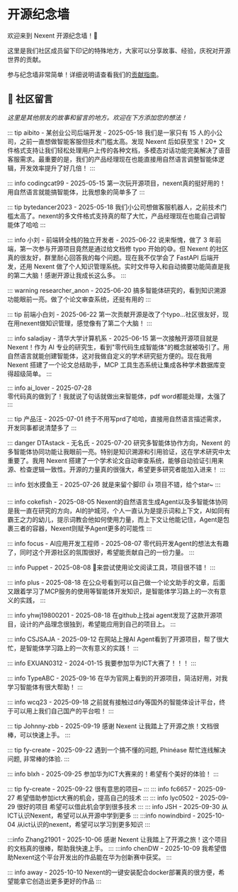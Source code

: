 # 开源纪念墙

欢迎来到 Nexent 开源纪念墙！🎉

这里是我们社区成员留下印记的特殊地方，大家可以分享故事、经验，庆祝对开源世界的贡献。

参与纪念墙非常简单！详细说明请查看我们的[贡献指南](./contributing#🌟-开源纪念墙快速贡献)。

## 🌟 社区留言

*这里是其他朋友的故事和留言的地方。欢迎在下方添加您的想法！*

<!-- 
👇 请在此行下方使用上面显示的提示框格式添加您的消息。
每条消息应包含您的姓名/昵称和日期。
请保持消息的礼貌和尊重，符合我们的行为准则。
-->

::: tip aibito - 某创业公司后端开发 - 2025-05-18
我们是一家只有 15 人的小公司，之前一直想做智能客服但技术门槛太高。发现 Nexent 后如获至宝！20+ 文件格式支持让我们轻松处理用户上传的各种文档，多模态对话功能完美解决了语音客服需求。最重要的是，我们的产品经理现在也能直接用自然语言调整智能体逻辑，开发效率提升了好几倍！
:::

::: info codingcat99 - 2025-05-15
第一次玩开源项目，nexent真的挺好用的！用自然语言就能搞智能体，比我想象的简单多了
:::

::: tip bytedancer2023 - 2025-05-18
我们小公司想做客服机器人，之前技术门槛太高了。nexent的多文件格式支持真的帮了大忙，产品经理现在也能自己调智能体了哈哈
:::

::: info 小刘 - 前端转全栈的独立开发者 - 2025-06-22
说来惭愧，做了 3 年前端，第一次参与开源项目竟然是通过给文档修 typo 开始的😅。但 Nexent 的社区真的很友好，群里耐心回答我的每个问题。现在我不仅学会了 FastAPI 后端开发，还用 Nexent 做了个人知识管理系统。实时文件导入和自动摘要功能简直是我的第二大脑！感谢开源让我成长这么多。
:::

::: warning researcher_anon - 2025-06-20
搞多智能体研究的，看到知识溯源功能眼前一亮。做了个论文审查系统，还挺有用的
:::

::: tip 前端小白刘 - 2025-06-22
第一次贡献开源是改了个typo...社区很友好，现在用nexent做知识管理，感觉像有了第二个大脑！
:::

::: info saladjay - 清华大学计算机系 - 2025-06-15
第一次接触开源项目就是 Nexent！作为 AI 专业的研究生，看到"零代码生成智能体"的概念就被吸引了。用自然语言就能创建智能体，这对我做自定义的学术研究挺方便的。现在我用 Nexent 搭建了一个论文总结助手，MCP 工具生态系统让集成各种学术数据库变得超级简单。
:::

::: info ai_lover - 2025-07-28  
零代码真的做到了！我就说了句话就做出来智能体，pdf word都能处理，太强了
:::

::: tip 产品汪 - 2025-07-01
终于不用写prd了哈哈，直接用自然语言描述需求，开发同事都说清楚多了
:::

::: danger DTAstack - 无名氏 - 2025-07-20
研究多智能体协作方向，Nexent 的多智能体协同功能让我眼前一亮。特别是知识溯源和引用验证，这在学术研究中太重要了。我用 Nexent 搭建了一个学术论文自动审查系统，能够自动验证引用来源、检查逻辑一致性。开源的力量真的很强大，希望更多研究者能加入进来！
:::

::: info 划水摸鱼王 - 2025-07-26
就是来留个脚印 👍 项目不错，给个star~
:::

::: info cokefish - 2025-08-05
Nexent的自然语言生成Agent以及多智能体协同是我一直在研究的方向，AI的护城河，个人一直认为是提示词和上下文，AI如同有霸王之力的幼儿，提示词教会他如何使用力量，而上下文让他能记住，Agent是包裹三者的容器，Nexent则赋予Agent更多的可能性
:::

::: info focus - AI应用开发工程师 - 2025-08-07
零代码开发Agent的想法太有趣了，同时这个开源社区的氛围很好，希望能贡献自己的一份力量。
:::

::: info Puppet - 2025-08-08
🌟来尝试使用论文阅读工具，项目很不错！
:::

::: info plus - 2025-08-18
在公众号看到可以自己做一个论文助手的文章，后面又跟着学习了MCP服务的使用等智能体开发知识，是智能体学习路上的一次有意义的实践，
:::

::: info  yhwj19800201 - 2025-08-18
在github上找ai agent发现了这款开源项目，设计的产品理念很独到，希望能应用到自己的项目上。
:::

::: info CSJSAJA - 2025-09-12
在网站上搜AI Agent看到了开源项目，帮了很大忙，是智能体学习路上的一次有意义的实践！
:::

::: info EXUAN0312 - 2024-01-15
我要参加华为ICT大赛了！！！
:::

::: info TypeABC - 2025-09-16
在华为官网上看到的开源项目，简洁好用，对我学习智能体有很大帮助！
:::

::: info wcq23 - 2025-09-18
之前就有接触过dify等国外的智能体设计平台，终于可以用上我们自己国产的平台啦！
:::

::: tip Johnny-zbb - 2025-09-19
感谢 Nexent 让我踏上了开源之旅！文档很棒，可以快速上手。
:::

::: tip fy-create - 2025-09-22
遇到一个搞不懂的问题, Phinéase 帮忙连线解决问题, 非常棒的体验.
:::

::: info blxh - 2025-09-25
参加华为ICT大赛来的！希望有个美好的体验！
:::

::: tip fy-create - 2025-09-22
很有意思的项目~
:::
::: info fc6657 - 2025-09-27
希望借助参加ict大赛的机会，提高自己的技术
:::
::: info lyc0502 - 2025-09-29
很好的项目 希望可以借此机会学到很多技术
:::
::: info JSH - 2025-09-30
从ICT认识Nexent，希望可以从开源中学到更多
:::
:::info nowindbird - 2025-10-04
从ict认识的nexent，希望可以学习到更多知识
:::

:::info Zhang21901 - 2025-10-06
感谢 Nexent 让我踏上了开源之旅！这个项目的文档真的很棒，帮助我快速上手。
:::
:::info chenDW - 2025-10-09
我希望借助Nexent这个平台开发出的作品能在华为创新赛中获奖。
:::

::: info away - 2025-10-10
Nexent的一键安装配合docker部署真的很方便，希望能拿它创造出更多更好的作品
:::
